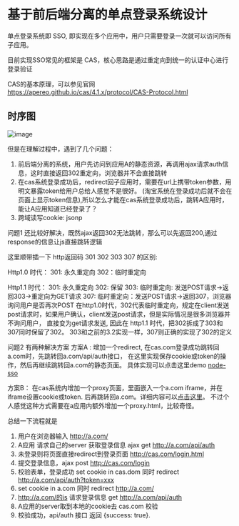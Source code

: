 # 基于前后端分离的单点登录系统设计

单点登录系统即 SSO, 即实现在多个应用中，用户只需要登录一次就可以访问所有子应用。

目前实现SSO常见的框架是 CAS，核心思路是通过重定向到统一的认证中心进行登录验证

CAS的基本原理，可以参见官网 https://apereo.github.io/cas/4.1.x/protocol/CAS-Protocol.html

## 时序图
![image](http://www.plantuml.com/plantuml/png/fPHBJzjQ4CVt_XGZrX3kXPsby12wkfjAhKINI9LpOeWBs96F3LbIjOBm20yL2WcXYAgKY9QG1L08ZtoPd6DxnLVes2U9RQ18LLaHpVy_P-OtCnwYbc9QzlIKb4o2z-qJ_t7WLXlUTXMIIKbIY6MOO5FL18M2BMLHgn4jg-WMyFCrzoZFYXK_b8g5kaQ6Hs5KDMTKiykFabYKrJUTpSgm7r2osJUA9DdGCm0fa44ytHQCwHdBobAvjrT946Ew5_nwj1d5Kl6z57g47tt___SQujfGAjuGojOp_V_qmGk3A9Pcw7BRHnGQEAUC2KqVDDMqPgh4IZv8crOV9DOD_DVK9ZAM196_jxEMK_f036DIKvkN1NQomygL-viLNZvsYjTUSJwczkPAplvXXwYtK63L4blVOFaQbeK6Thlb7Pp7FEpgWjNcsUr7jbZ0cBVtnQtUERVLvcMTxNvsQ-zPkSRsvYHLJuDVv2Du16J1xG_w3vCGYVGCf6G8v31kcDDHDkHtNAYMVfABUth6TrQH3illikjwt4CDz52LKfmNQftTCxvww3OsiSyEcx3FLC-0BGFD6BEHuiB2RSaE2kThwytwL_UWmWfRqT9jFm6HuTNBqR-6GrKBHe9UPMmycSlbnlJeya4ymI1kZI_AFOiIRuFdVuh6UNwTBUrt0o9plYyZA7PwvPxk1Rf_4o1W-W2XXQyxs9lvefX0eEjB0EvCw-YSapksje5re4piazjOuELzldtXRPy5-lx4S_lQoXEE8z9AoaSRd8tSneBDngyt1kB9AmwcWnuvC4M6Gp8gcOnOum2dr771ppl6RNk7CgbrHdovWR-yXHMyeN3HG4j7vCsR4dB5A2ylygqydpiAEoITfY0e0QXD22PvTefOjCYCB16n_sbOMceN9SY7D3id4pugKCINxFwcrEx-qNTg29tucVy5)

但是在理解过程中，遇到了几个问题：
1. 前后端分离的系统，用户先访问到应用A的静态资源，再调用ajax请求auth信息，这时直接返回302重定向，浏览器并不会直接跳转
2. 在cas系统登录成功后，redirect回子应用时，需要在url上携带token参数，用明文暴露token给用户总给人感觉不是很好。
   (淘宝系统在登录成功后就不会在页面上显示token信息),所以怎么才能在cas系统登录成功后，跳转A应用时，能让A应用知道已经登录了？
3. 跨域读写cookie: jsonp

问题1 还比较好解决，既然ajax返回302无法跳转，那么可以先返回200,通过response的信息让js直接跳转逻辑

这里顺带插一下 http返回码 301 302 303 307 的区别:

Http1.0 时代：
301: 永久重定向
302：临时重定向 

Http1.1 时代：
301: 永久重定向
302: 保留
303: 临时重定向: 发送POST请求->返回303->重定向为GET请求
307: 临时重定向：发送POST请求->返回307，浏览器询问用户是否再次POST
在http1.0时代，302代表临时重定向，规定在client发送post请求时，如果用户确认，client发送post请求，但是实际情况是很多浏览器并不询问用户，
直接变为get请求发送, 因此在 http1.1 时代，把302拆成了303和307同时保留了302。
303和之前的3.2实现一样，307则正确的实现了302的定义

问题2 有两种解决方案
方案A : 增加一个redirect, 在cas.com登录成功跳转回a.com时，先跳转回a.com/api/auth接口，
        在这里实现保存cookie或token的操作，然后再继续跳转回a.com的静态页面。
        具体实现可以点击这里demo
        [node-sso](https://github.com/zycFran/node-sso)

方案B： 在cas系统内增加一个proxy页面，里面嵌入一个a.com iframe，并在iframe设置cookie或token.
        后再跳转回a.com。详细内容可以[点击这里](https://zhuanlan.zhihu.com/p/80556097)。
        不过个人感觉这种方式需要在a应用内额外增加一个proxy.html，比较奇怪。

总结一下流程就是
1. 用户在浏览器输入 http://a.com/
2. A应用 请求自己的server 获取登录信息 ajax get http://a.com/api/auth
3. 未登录则将页面直接redirect到登录页面 http://cas.com/login.html
4. 提交登录信息，ajax post http://cas.com/login
5. 校验表单，登录成功 set cookie in cas.dom 同时 redirect http://a.com/api/auth?token=xxx
6. set cookie in a.com 同时 redirect http://a.com/
7. http://a.com/的js 请求登录信息 get http://a.com/api/auth
8. A应用的server取到本地的cookie去 cas.com 校验
9. 校验成功，api/auth 接口 返回 {success: true}.

